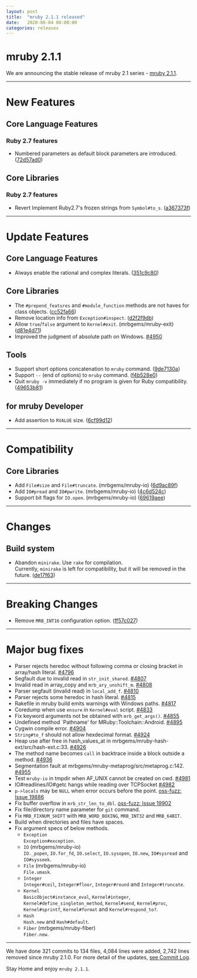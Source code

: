 ```yaml
---
layout: post
title:  "mruby 2.1.1 released"
date:   2020-06-04 00:00:00
categories: releases
---
```


# mruby 2.1.1

We are announcing the stable release of mruby 2.1 series - [mruby 2.1.1](https://github.com/mruby/mruby/releases/tag/2.1.1).

---

# New Features

## Core Language Features

### Ruby 2.7 features

- Numbered parameters as default block parameters are introduced. ([72d57ad0](https://github.com/mruby/mruby/commit/72d57ad094b8e1c529e2e8b41d895fc6f212e31e))

## Core Libraries

### Ruby 2.7 features

- Revert Implement Ruby2.7's frozen strings from `Symbol#to_s`. ([a367373f](https://github.com/mruby/mruby/commit/4296c77e29b67e72399dde8295dd6fa4a10cc321))

---

# Update Features

## Core Language Features

- Always enable the rational and complex literals. ([351c9c80](https://github.com/mruby/mruby/commit/351c9c80e786b6a3f3779cdf2d89879a58f35407))

## Core Libraries

- The `#prepend_features` and `#module_function` methods are not haves for class objects. ([cc52fa66](https://github.com/mruby/mruby/commit/cc52fa66e8c12be2b6bbe3c7fd850ea0b2beb0c1))
- Remove location info from `Exception#inspect`. ([d2f2f9db](https://github.com/mruby/mruby/commit/d2f2f9db511afc348a88f864b9f0b0ccfc59a8f1))
-  Allow `true`/`false` argument to `Kernel#exit`. (mrbgems/mruby-exit) ([d81e4d71](https://github.com/mruby/mruby/commit/d81e4d71c17f9d65ea87f0e66a4338411863f7bf))
- Improved the judgment of absolute path on Windows. [#4950](https://github.com/mruby/mruby/pull/4950)

## Tools

- Support short options concatenation to `mruby` command. ([9de7130a](https://github.com/mruby/mruby/commit/9de7130a9a77482b27a101211ff0f4a63d57a613))
- Support `--` (end of options) to `mruby` command. ([f4b528e0](https://github.com/mruby/mruby/commit/f4b528e07a069b9acbbcb61cced2b04115e61db7))
- Quit `mruby -v` immediately if no program is given for Ruby compatibility. ([49653b81](https://github.com/mruby/mruby/commit/49653b81ea978a5f02c4a6ce1ed53eb1cd0dbe7a))

## for mruby Developer

- Add assertion to `RVALUE` size. ([6cf99d12](https://github.com/mruby/mruby/commit/6cf99d12ac17e50b91e6aeb0dd79c611e579fd1b))

---

# Compatibility

## Core Libraries

- Add `File#size` and `File#truncate`. (mrbgems/mruby-io) ([6d9ac89f](https://github.com/mruby/mruby/commit/6d9ac89f925e83bd7ca25e04190f264bea600831))
- Add `IO#pread` and `IO#pwrite`. (mrbgems/mruby-io) ([4c6d524c](https://github.com/mruby/mruby/commit/4c6d524c473ebb9174d0183dc1d1ac0530337314))
- Support bit flags for `IO.open`. (mrbgems/mruby-io) ([69619aee](https://github.com/mruby/mruby/commit/69619aeeb1434c30565ff1229897cf5b1af462da))

---

# Changes

## Build system

- Abandon `minirake`. Use `rake` for compilation.  
  Currently, `minirake` is left for compatibility, but it will be removed in the future. ([de17f63](https://github.com/mruby/mruby/commit/de17f63b4567cad3b02f1f1f9386eaf8dd704bbe))

---

# Breaking Changes

- Remove `MRB_INT16` configuration option. ([ff57c027](https://github.com/mruby/mruby/commit/ff57c0278fe7c2b83231fa40e0284e6685a29ee7))

---

# Major bug fixes

- Parser rejects heredoc without following comma or closing bracket in array/hash literal. [#4796](https://github.com/mruby/mruby/issues/4796)
- Segfault due to invalid read in `str_init_shared`. [#4807](https://github.com/mruby/mruby/issues/4807)
- Invalid read in array_copy and `mrb_ary_unshift_m`. [#4808](https://github.com/mruby/mruby/issues/4808)
- Parser segfault (invalid read) in `local_add_f`. [#4810](https://github.com/mruby/mruby/issues/4810)
- Parser rejects some heredoc in hash literal. [#4815](https://github.com/mruby/mruby/issues/4815)
- Rakefile in mruby build emits warnings with Windows paths. [#4817](https://github.com/mruby/mruby/issues/4817)
- Coredump when use `ensure` in `Kernel#eval` script. [#4833](https://github.com/mruby/mruby/issues/4833)
- Fix keyword arguments not be obtained with `mrb_get_args()`. [#4855](https://github.com/mruby/mruby/issues/4855)
- Undefined method `Pathname' for MRuby::Toolchain::Android. [#4895](https://github.com/mruby/mruby/issues/4895)
- Cygwin compile error. [#4904](https://github.com/mruby/mruby/issues/4904)
- `String#to_f` should not allow hexdecimal format. [#4924](https://github.com/mruby/mruby/issues/4924)
- Heap use after free in hash_values_at in mrbgems/mruby-hash-ext/src/hash-ext.c:33. [#4926](https://github.com/mruby/mruby/issues/4926)
- The method name becomes `call` in backtrace inside a block outside a method. [#4936](https://github.com/mruby/mruby/issues/4936)
- Segmentation fault at mrbgems/mruby-metaprog/src/metaprog.c:142. [#4955](https://github.com/mruby/mruby/issues/4955)
- Test `mruby-io` in tmpdir when AF_UNIX cannot be created on cwd. [#4981](https://github.com/mruby/mruby/issues/4981)
- IO#readlines/IO#getc hangs while reading over TCPSocket [#4982](https://github.com/mruby/mruby/issues/4982)
- `p->locals` may be `NULL` when error occurs before the point. [oss-fuzz: Issue 19886](https://bugs.chromium.org/p/oss-fuzz/issues/detail?id=19886)
- Fix buffer overflow in `mrb_str_len_to_dbl`. [oss-fuzz: Issue 19902](https://bugs.chromium.org/p/oss-fuzz/issues/detail?id=19902)
- Fix file/directory name parameter for `git` command.
- Fix `MRB_FIXNUM_SHIFT` with `MRB_WORD_BOXING`, `MRB_INT32` and `MRB_64BIT`.
- Build when directories and files have spaces.
- Fix argument specs of below methods.  
  - `Exception`  
    `Exception#exception`.
  - `IO` (mrbgems/mruby-io)  
    `IO._popen`, `IO.for_fd`, `IO.select`, `IO.sysopen`, `IO.new`, `IO#sysread` and `IO#sysseek`.
  - `File` (mrbgems/mruby-io)  
    `File.umask`.
  - `Integer`  
    `Integer#ceil`, `Integer#floor`, `Integer#round` and `Integer#truncate`.
  - `Kernel`  
    `BasicObject#instance_eval`, `Kernel#integer`, `Kernel#define_singleton_method`, `Kernel#send`, `Kernel#proc`, `Kernel#sprintf`, `Kernel#format` and `Kernel#respond_to?`.
  - `Hash`  
    `Hash.new` and `Hash#default`.
  - `Fiber` (mrbgems/mruby-fiber)  
    `Fiber.new`.

---

We have done 321 commits to 134 files, 4,084 lines were added, 2,742 lines removed since mruby 2.1.0. For more detail of the updates, [see Commit Log](https://github.com/mruby/mruby/compare/2.1.0...2.1.1).

Stay Home and enjoy `mruby 2.1.1`.

